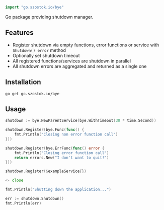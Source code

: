 ```go
import "go.szostok.io/bye"
```

Go package providing shutdown manager. 

## Features

- Register shutdown via empty functions, error functions or service with `Shutdown() error` method
- Optionally set shutdown timeout
- All registered functions/services are shutdown in parallel 
- All shutdown errors are aggregated and returned as a single one

## Installation

```shell
go get go.szostok.io/bye
```

## Usage

```go
shutdown := bye.NewParentService(bye.WithTimeout(30 * time.Second))

shutdown.Register(bye.Func(func() {
    fmt.Println("Closing non error function call")
}))

shutdown.Register(bye.ErrFunc(func() error {
    fmt.Println("Closing error function call")
    return errors.New("I don't want to quit!")
}))

shutdown.Register(&exampleService{})

<- close

fmt.Println("Shutting down the application...")

err := shutdown.Shutdown()
fmt.Println(err)
```
